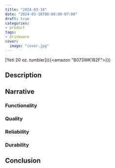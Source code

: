 ```yaml
---
title: "2024-03-18"
date: "2024-03-18T00:00:00-07:00"
draft: true
categories:
- product
tags:
- drinkware
cover:
  image: "cover.jpg"
---
```

[Yeti 20 oz. tumbler]({{<amazon "B073WK182F">}})
<!--more-->
## Description

## Narrative

### Functionality

### Quality

### Reliability

### Durability

## Conclusion